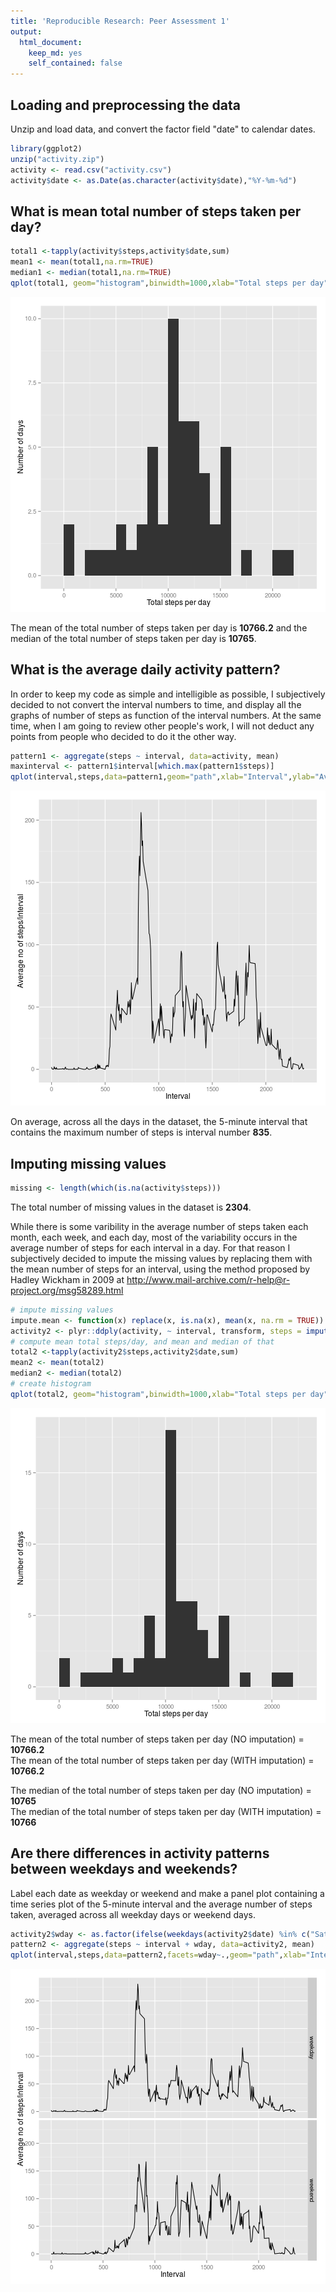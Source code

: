 ```yaml
---
title: 'Reproducible Research: Peer Assessment 1'
output:
  html_document:
    keep_md: yes
    self_contained: false
---
```


## Loading and preprocessing the data

Unzip and load data, and convert the factor field "date" to calendar dates.


```r
library(ggplot2)
unzip("activity.zip")
activity <- read.csv("activity.csv")
activity$date <- as.Date(as.character(activity$date),"%Y-%m-%d")
```

## What is mean total number of steps taken per day?


```r
total1 <-tapply(activity$steps,activity$date,sum)
mean1 <- mean(total1,na.rm=TRUE)
median1 <- median(total1,na.rm=TRUE)
qplot(total1, geom="histogram",binwidth=1000,xlab="Total steps per day",ylab="Number of days")
```

![plot of chunk mean](figure/mean-1.png) 

The mean of the total number of steps taken per day is **10766.2** and the median of the total number of steps taken per day is **10765**.  

## What is the average daily activity pattern?
In order to keep my code as simple and intelligible as possible, I subjectively decided to not convert the interval numbers to time, and display all the graphs of number of steps as function of the interval numbers. At the same time, when I am going to review other people's work, I will not deduct any points from people who decided to do it the other way.


```r
pattern1 <- aggregate(steps ~ interval, data=activity, mean)
maxinterval <- pattern1$interval[which.max(pattern1$steps)]
qplot(interval,steps,data=pattern1,geom="path",xlab="Interval",ylab="Average no of steps/interval")
```

![plot of chunk intervals](figure/intervals-1.png) 

On average, across all the days in the dataset, the 5-minute interval that contains the maximum number of steps is interval number **835**.

## Imputing missing values


```r
missing <- length(which(is.na(activity$steps)))
```
The total number of missing values in the dataset is **2304**. 

While there is some varibility in the average number of steps taken each month, each week, and each day, most of the variability occurs in the average number of steps for each interval in a day. For that reason I subjectively decided to impute the missing values by replacing them with the mean number of steps for an interval, using the method proposed by Hadley Wickham in 2009 at http://www.mail-archive.com/r-help@r-project.org/msg58289.html


```r
# impute missing values
impute.mean <- function(x) replace(x, is.na(x), mean(x, na.rm = TRUE))
activity2 <- plyr::ddply(activity, ~ interval, transform, steps = impute.mean(steps))
# compute mean total steps/day, and mean and median of that
total2 <-tapply(activity2$steps,activity2$date,sum)
mean2 <- mean(total2)
median2 <- median(total2)
# create histogram
qplot(total2, geom="histogram",binwidth=1000,xlab="Total steps per day",ylab="Number of days")
```

![plot of chunk imputation](figure/imputation-1.png) 

The mean of the total number of steps taken per day (NO imputation) = **10766.2**  
The mean of the total number of steps taken per day (WITH imputation) = **10766.2**  

The median of the total number of steps taken per day (NO imputation) = **10765**  
The median of the total number of steps taken per day (WITH imputation) = **10766**  

## Are there differences in activity patterns between weekdays and weekends?
Label each date as weekday or weekend and make a panel plot containing a time series plot of the 5-minute interval and the average number of steps taken, averaged across all weekday days or weekend days.


```r
activity2$wday <- as.factor(ifelse(weekdays(activity2$date) %in% c("Saturday","Sunday"), "weekend", "weekday"))
pattern2 <- aggregate(steps ~ interval + wday, data=activity2, mean)
qplot(interval,steps,data=pattern2,facets=wday~.,geom="path",xlab="Interval",ylab="Average no of steps/interval")
```

![plot of chunk weekdays](figure/weekdays-1.png) 
